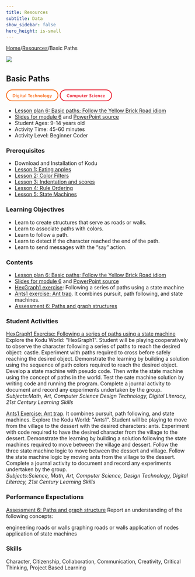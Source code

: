 ```yaml
---
title: Resources
subtitle: Data
show_sidebar: false
hero_height: is-small
---
```


[Home](..)/[Resources](.)/Basic Paths

[![](https://www.kodugamelab.com/API/Thumbnail?world=rrRspeW3kk-xvmuOpsO5lA==)](https://worlds.kodugamelab.com/world/rrRspeW3kk-xvmuOpsO5lA==)

## Basic Paths
![Digital Technology](dt.png) ![Computer Science](cs.png)

* [Lesson plan 6: Basic paths; Follow the Yellow Brick Road idiom](https://www.cs.cmu.edu/~dst/Kodu/Curriculum/modules/06/lesson6.pdf)
* [Slides for module 6](https://www.cs.cmu.edu/~dst/Kodu/Curriculum/modules/06/slides6.pdf) and [PowerPoint source](https://www.cs.cmu.edu/~dst/Kodu/Curriculum/modules/06/slides6.pptx)
* Student Ages: 9-14 years old
* Activity Time: 45-60 minutes
* Activity Level: Beginner Coder

### Prerequisites
* Download and Installation of Kodu
* [Lesson 1: Eating apples](eating_apples)
* [Lesson 2: Color Filters](color_filters)
* [Lesson 3: Indentation and scores](indentation_and_scores)
* [Lesson 4: Rule Ordering](rule_ordering)
* [Lesson 5: State Machines](state_machines)

### Learning Objectives
* Learn to create structures that serve as roads or walls.
* Learn to associate paths with colors.
* Learn to follow a path.
* Learn to detect if the character reached the end of the path.
* Learn to send messages with the “say” action.

### Contents
* [Lesson plan 6: Basic paths; Follow the Yellow Brick Road idiom](https://www.cs.cmu.edu/~dst/Kodu/Curriculum/modules/06/lesson6.pdf)
* [Slides for module 6](https://www.cs.cmu.edu/~dst/Kodu/Curriculum/modules/06/slides6.pdf) and [PowerPoint source](https://www.cs.cmu.edu/~dst/Kodu/Curriculum/modules/06/slides6.pptx)
* [HexGraph1 exercise](https://www.cs.cmu.edu/~dst/Kodu/Curriculum/modules/06/06-hexgraph1.pdf): Following a series of paths using a state machine
* [Ants1 exercise: Ant trap](https://www.cs.cmu.edu/~dst/Kodu/Curriculum/modules/06/06-ants1.pdf). It combines pursuit, path following, and state machines.
* [Assessment 6: Paths and graph structures](https://www.cs.cmu.edu/~dst/Kodu/Curriculum/modules/06/questionnaire6.pdf)

### Student Activities
[HexGraph1 Exercise: Following a series of paths using a state machine](https://www.cs.cmu.edu/~dst/Kodu/Curriculum/modules/06/06-hexgraph1.pdf)<br> 
Explore the Kodu World: "HexGraph1". Student will be playing cooperatively to observe  the character following a series of paths to reach the desired object: castle. Experiment with paths required to cross before safely reaching the desired object. Demonstrate the learning by building a solution using the sequence of path colors required to reach the desired object.  Develop a state machine with pseudo code. Then write the state machine using the concept of paths in the world. Test the sate machine solution by writing code and running the program. Complete a journal activity to document and record any experiments undertaken by the group.<br>
*Subjects:Math, Art, Computer Science Design Technology, Digital Literacy, 21st Century Learning Skills*

[Ants1 Exercise: Ant trap](https://www.cs.cmu.edu/~dst/Kodu/Curriculum/modules/06/06-ants1.pdf). It combines pursuit, path following, and state machines. 
Explore the Kodu World: "Ants1". Student will be playing  to move from the village to the dessert with the desired characters: ants. Experiment with code required to have the desired character from the village to the dessert. Demonstrate the learning by building a solution following the state machines required to move between the village and dessert. Follow the three state machine logic to move between the dessert and village. Follow the state machine logic by moving  ants from the village to the dessert. Complete a journal activity to document and record any experiments undertaken by the group.<br>
*Subjects:Science, Math, Art, Computer Science, Design Technology, Digital Literacy, 21st Century Learning Skills*

### Performance Expectations
[Assessment 6: Paths and graph structure](https://www.cs.cmu.edu/~dst/Kodu/Curriculum/modules/06/questionnaire6.pdf) Report an understanding of the following concepts: 

engineering roads or walls
graphing roads or walls
application of nodes
application of state machines

### Skills
Character,
Citizenship,
Collaboration,
Communication,
Creativity,
Critical Thinking,
Project Based Learning

    